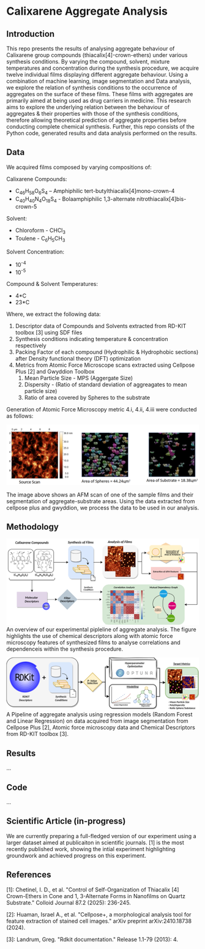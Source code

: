 # Calixarene Aggregate Analysis

## Introduction

This repo presents the results of analysing aggregate behaviour of Calixarene group compounds (thiacalix[4]-crown-ethers) under various synthesis conditions. By varying the compound, solvent, mixture temperatures and concentration during the synthesis procedure, we acquire twelve individual films displaying different aggregate behaviour. Using a combination of machine learning, image segmentation and Data analysis, we explore the relation of synthesis conditions to the occurrence of aggregates on the surface of these films. These films with aggregates are primarily aimed at being used as drug carriers in medicine. This research aims to explore the underlying relation between the behaviour of aggregates & their properties with those of the synthesis conditions, therefore allowing theoretical prediction of aggregate properties before conducting complete chemical synthesis. Further, this repo consists of the Python code, generated results and data analysis performed on the results. 

## Data 

We acquired films composed by varying compositions of:

Calixarene Compounds: 
- C<sub>46</sub>H<sub>58</sub>O<sub>6</sub>S<sub>4</sub> – Amphiphilic tert-butylthiacalix[4]mono-crown-4 
- C<sub>40</sub>H<sub>40</sub>N<sub>4</sub>O<sub>18</sub>S<sub>4</sub> - Bolaamphiphilic 1,3-alternate nitrothiacalix[4]bis-crown-5 

Solvent:
- Chloroform - CHCl<sub>3</sub> 
- Toulene - C<sub>6</sub>H<sub>5</sub>CH<sub>3</sub>

Solvent Concentration: 
- 10<sup>-4</sup>
- 10<sup>-5</sup>

Compound & Solvent Temperatures:
- 4*C 
- 23*C 

Where, we extract the following data: 

1. Descriptor data of Compounds and Solvents extracted from RD-KIT toolbox [3] using SDF files 
2. Synthesis conditions indicating temperature & concentration respectively
3. Packing Factor of each compound (Hydrophilic & Hydrophobic sections) after Density functional theory (DFT) optimization
4. Metrics from Atomic Force Microscope scans extracted using Cellpose Plus [2] and Gwyddion Toolbox 
    1. Mean Particle Size - MPS (Aggergate Size)
    2. Dispersity - (Ratio of standard deviation of aggreagates to mean particle size)
    3. Ratio of area covered by Spheres to the substrate 

Generation of Atomic Force Microscopy metric 4.i, 4.ii, 4.iii were conducted as follows:

<img src="Figures/Metrics_1.png" alt="Extraction" width="1200"/>

The image above shows an AFM scan of one of the sample films and their segmentation of aggregate-substrate areas. Using the data extracted from cellpose plus and gwyddion, we process the data to be used in our analysis. 

## Methodology

![Analysis of Calixarene - Pipeline 1](Figures/Approach_1.png)
An overview of our experimental pipleline of aggregate analysis. The figure highlights the use of chemical descriptors along with atomic force microscopy features of synthesized films to analyse correlations and dependenceis within the synthesis procedure. 

![Analysis of Calixarene - Pipeline 2](Figures/Approach_2.png)
A Pipeline of aggregate analysis using regression models (Random Forest and Linear Regression) on data acquired from image segmentation from Cellpose Plus [2], Atomic force microscopy data and Chemical Descriptors from RD-KIT toolbox [3]. 

## Results 

...


## Code 

...

## Scientific Article (in-progress)
 We are currently preparing a full-fledged version of our experiment using a larger dataset aimed at publicaiton in scientific journals. [1] is the most recently published work, showing the intial experiment highlighting groundwork and achieved progress on this experiment.

## References

[1]: Chetinel, I. D., et al. "Control of Self-Organization of Thiacalix [4] Crown-Ethers in Cone and 1, 3-Alternate Forms in Nanofilms on Quartz Substrate." Colloid Journal 87.2 (2025): 236-245.

[2]: Huaman, Israel A., et al. "Cellpose+, a morphological analysis tool for feature extraction of stained cell images." arXiv preprint arXiv:2410.18738 (2024).

[3]: Landrum, Greg. "Rdkit documentation." Release 1.1-79 (2013): 4.
